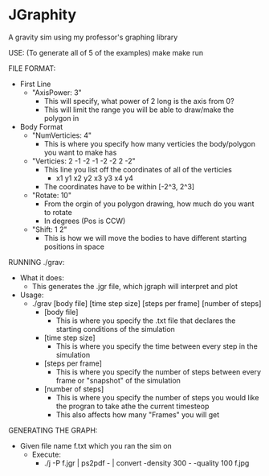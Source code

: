 # JGraphity
A gravity sim using my professor's graphing library

USE: (To generate all of 5 of the examples)
  make
  make run

FILE FORMAT:
  - First Line
      - "AxisPower: 3"
        - This will specify, what power of 2 long is the axis from 0?
        - This will limit the range you will be able to draw/make the polygon in
  - Body Format
      - "NumVerticies: 4"
        - This is where you specify how many verticies the body/polygon you want to make has
      - "Verticies: 2 -1 -2 -1 -2 -2 2 -2"
        - This line you list off the coordinates of all of the verticies
          - x1 y1 x2 y2 x3 y3 x4 y4
        - The coordinates have to be within [-2^3, 2^3]
      - "Rotate: 10"
        - From the orgin of you polygon drawing, how much do you want to rotate
        - In degrees (Pos is CCW)
      - "Shift: 1 2"
        - This is how we will move the bodies to have different starting positions in space
        
RUNNING ./grav:
  - What it does:
      - This generates the .jgr file, which jgraph will interpret and plot
  - Usage:
      - ./grav [body file] [time step size] [steps per frame] [number of steps]  
        -  [body file]
            - This is where you specify the .txt file that declares the starting conditions of the simulation
        -  [time step size]
            - This is where you specify the time between every step in the simulation
        -  [steps per frame]
            - This is where you specify the number of steps between every frame or "snapshot" of the simulation 
        -  [number of steps]
            - This is where you specify the number of steps you would like the progran to take athe the current timesteop
            - This also affects how many "Frames" you will get

GENERATING THE GRAPH:
- Given file name f.txt which you ran the sim on
  - Execute:
    - ./j -P f.jgr | ps2pdf - | convert -density 300 - -quality 100 f.jpg 

